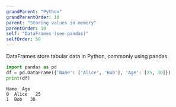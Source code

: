 ```yaml
---
grandParent: "Python"
grandParentOrder: 10
parent: "Storing values in memory"
parentOrder: 10
self: "DataFrames (see pandas)"
selfOrder: 50
---
```


DataFrames store tabular data in Python, commonly using pandas.

```python
import pandas as pd
df = pd.DataFrame({'Name': ['Alice', 'Bob'], 'Age': [25, 30]})
print(df)
```
```output
Name  Age
0  Alice   25
1  Bob   30
```
